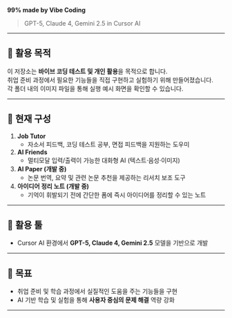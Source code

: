 **99% made by Vibe Coding**  

> GPT-5, Claude 4, Gemini 2.5 in Cursor AI  

---

## 📌 활용 목적
이 저장소는 **바이브 코딩 테스트 및 개인 활용**을 목적으로 합니다.  
취업 준비 과정에서 필요한 기능들을 직접 구현하고 실험하기 위해 만들어졌습니다.  
각 폴더 내의 이미지 파일을 통해 실행 예시 화면을 확인할 수 있습니다.

---

## 📂 현재 구성
1. **Job Tutor**  
   - 자소서 피드백, 코딩 테스트 공부, 면접 피드백을 지원하는 도우미  
2. **AI Friends**  
   - 멀티모달 입력/출력이 가능한 대화형 AI (텍스트·음성·이미지)  
3. **AI Paper (개발 중)**  
   - 논문 번역, 요약 및 관련 논문 추천을 제공하는 리서치 보조 도구
4. **아이디어 정리 노트 (개발 중)**  
   - 기억이 휘발되기 전에 간단한 폼에 즉시 아이디어를 정리할 수 있는 노트

---

## 🧠 활용 툴
- Cursor AI 환경에서 **GPT-5, Claude 4, Gemini 2.5** 모델을 기반으로 개발  

---

## 🎯 목표
- 취업 준비 및 학습 과정에서 실질적인 도움을 주는 기능들을 구현  
- AI 기반 학습 및 실험을 통해 **사용자 중심의 문제 해결** 역량 강화  

---
